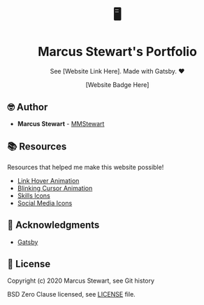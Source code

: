 <h1 align=center>🖥️</h1>
<h1 align=center> Marcus Stewart's Portfolio </h1>

<p align=center> See [Website Link Here]. Made with Gatsby. ❤️ </p>

<p align=center>
  [Website Badge Here]
</p>

## 🤓 Author

- **Marcus Stewart** - [MMStewart](https://github.com/mmstewart)

## 📚 Resources

<p>Resources that helped me make this website possible!</p>

- [Link Hover Animation](https://codepen.io/teeganlincoln/pen/bVNgBR)
- [Blinking Cursor Animation](https://codepen.io/ArtemGordinsky/pen/GnLBq?js-preprocessor=none)
- [Skills Icons](https://icons8.com/)
- [Social Media Icons](https://fontawesome.com/)

## 💜 Acknowledgments

- [Gatsby](https://www.gatsbyjs.org/)

## 📝 License

Copyright (c) 2020<!--- -(Future Years) --> Marcus Stewart, see Git history

BSD Zero Clause licensed, see [LICENSE](LICENSE) file.
